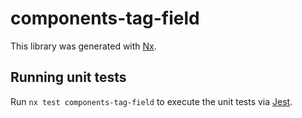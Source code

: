 # components-tag-field

This library was generated with [Nx](https://nx.dev).

## Running unit tests

Run `nx test components-tag-field` to execute the unit tests via [Jest](https://jestjs.io).
